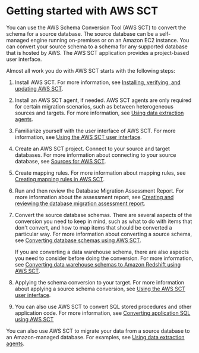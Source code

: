 # Getting started with AWS SCT<a name="CHAP_GettingStarted"></a>

You can use the AWS Schema Conversion Tool \(AWS SCT\) to convert the schema for a source database\. The source database can be a self\-managed engine running on\-premises or on an Amazon EC2 instance\. You can convert your source schema to a schema for any supported database that is hosted by AWS\. The AWS SCT application provides a project\-based user interface\.

Almost all work you do with AWS SCT starts with the following steps:

1. Install AWS SCT\. For more information, see [Installing, verifying, and updating AWS SCT](CHAP_Installing.md)\.

1. Install an AWS SCT agent, if needed\. AWS SCT agents are only required for certain migration scenarios, such as between heterogeneous sources and targets\. For more information, see [Using data extraction agents](agents.md)\. 

1. Familiarize yourself with the user interface of AWS SCT\. For more information, see [Using the AWS SCT user interface](CHAP_UserInterface.md)\.

1. Create an AWS SCT project\. Connect to your source and target databases\. For more information about connecting to your source database, see [Sources for AWS SCT](CHAP_Source.md)\.

1. Create mapping rules\. For more information about mapping rules, see [Creating mapping rules in AWS SCT](CHAP_Mapping.md)\.

1. Run and then review the Database Migration Assessment Report\. For more information about the assessment report, see [Creating and reviewing the database migration assessment report](CHAP_UserInterface.md#CHAP_UserInterface.AssessmentReport)\.

1. Convert the source database schemas\. There are several aspects of the conversion you need to keep in mind, such as what to do with items that don't convert, and how to map items that should be converted a particular way\. For more information about converting a source schema, see [Converting database schemas using AWS SCT](CHAP_Converting.md)\.

   If you are converting a data warehouse schema, there are also aspects you need to consider before doing the conversion\. For more information, see [Converting data warehouse schemas to Amazon Redshift using AWS SCT](CHAP_Converting.DW.md)\.

1. Applying the schema conversion to your target\. For more information about applying a source schema conversion, see [Using the AWS SCT user interface](CHAP_UserInterface.md)\.

1. You can also use AWS SCT to convert SQL stored procedures and other application code\. For more information, see [Converting application SQL using AWS SCT](CHAP_Converting.App.md)

You can also use AWS SCT to migrate your data from a source database to an Amazon\-managed database\. For examples, see [Using data extraction agents](agents.md)\.